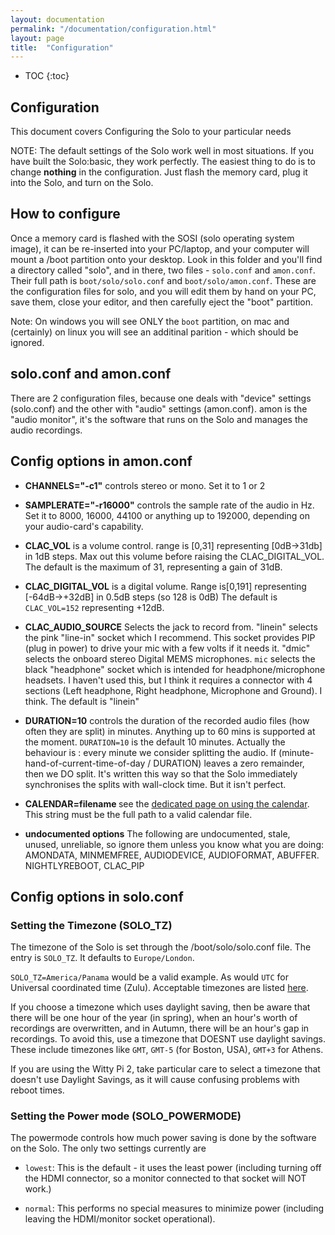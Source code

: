 ```yaml
---
layout: documentation
permalink: "/documentation/configuration.html"
layout: page
title:  "Configuration"
---
```

  
* TOC
{:toc}

## Configuration

This document covers Configuring the Solo to your particular needs

NOTE: The default settings of the Solo work well in most situations.
If you have built the Solo:basic, they work perfectly.  The easiest
thing to do is to change __nothing__ in the configuration.  Just flash
the memory card, plug it into the Solo, and turn on the Solo.

## How to configure

Once a memory card is flashed with the SOSI (solo operating system
image), it can be re-inserted into your PC/laptop, and your computer
will mount a /boot partition onto your desktop.  Look in this folder
and you'll find a directory called "solo", and in there, two files -
`solo.conf` and `amon.conf`.  Their full path is `boot/solo/solo.conf`
and `boot/solo/amon.conf`.  These are the configuration files for
solo, and you will edit them by hand on your PC, save them, close your
editor, and then carefully eject the "boot" partition.

Note: On windows you will see ONLY the `boot` partition, on mac and
(certainly) on linux you will see an additinal parition - which should
be ignored.

## solo.conf and amon.conf

There are 2 configuration files, because one deals with "device"
settings (solo.conf) and the other with "audio" settings (amon.conf).
amon is the "audio monitor", it's the software that runs on the Solo
and manages the audio recordings.

## Config options in amon.conf

* <b>CHANNELS="-c1"</b> controls stereo or mono.  Set it to 1 or 2

* <b>SAMPLERATE="-r16000"</b> controls the sample rate of the audio in
  Hz.  Set it to 8000, 16000, 44100 or anything up to 192000,
  depending on your audio-card's capability.

* <b>CLAC_VOL</b> is a volume control. range is [0,31] representing
  [0dB->31db] in 1dB steps.  Max out this volume before raising the
  CLAC_DIGITAL_VOL. The default is the maximum of 31, representing a
  gain of 31dB.

* <b>CLAC_DIGITAL_VOL</b> is a digital volume. Range is[0,191]
  representing [-64dB->+32dB] in 0.5dB steps (so 128 is 0dB) The
  default is `CLAC_VOL=152` representing +12dB.

* <b>CLAC_AUDIO_SOURCE</b> Selects the jack to record from.  "linein"
  selects the pink "line-in" socket which I recommend. This socket
  provides PIP (plug in power) to drive your mic with a few volts if
  it needs it. "dmic" selects the onboard stereo Digital MEMS
  microphones.  `mic` selects the black "headphone" socket which is
  intended for headphone/microphone headsets. I haven't used this, but
  I think it requires a connector with 4 sections (Left headphone,
  Right headphone, Microphone and Ground).  I think.  The default is
  "linein"

* <B>DURATION=10</b> controls the duration of the recorded audio files
  (how often they are split) in minutes.  Anything up to 60 mins is
  supported at the moment.  `DURATION=10` is the default 10 minutes.
  Actually the behaviour is : every minute we consider splitting the
  audio.  If (minute-hand-of-current-time-of-day / DURATION) leaves a
  zero remainder, then we DO split. It's written this way so that the
  Solo immediately synchronises the splits with wall-clock time.  But
  it isn't perfect.

* <b>CALENDAR=filename </b> see the [dedicated page on using the
    calendar](calendar.html). This string must be the full path to a
    valid calendar file.
  
* <b>undocumented options</b> The following are undocumented, stale, unused,
  unreliable, so ignore them unless you know what you are doing:
  AMONDATA, MINMEMFREE, AUDIODEVICE, AUDIOFORMAT,
  ABUFFER. NIGHTLYREBOOT, CLAC_PIP

## Config options in solo.conf

### Setting the Timezone (SOLO_TZ)

The timezone of the Solo is set through the /boot/solo/solo.conf file.
The entry is `SOLO_TZ`. It defaults to `Europe/London`.

`SOLO_TZ=America/Panama` would be a valid example.  As would `UTC` for
Universal coordinated time (Zulu). Acceptable timezones are listed
[here](/documentation/timezone-list.txt).  

If you choose a timezone which uses daylight saving, then be aware
that there will be one hour of the year (in spring), when an hour's
worth of recordings are overwritten, and in Autumn, there will be an
hour's gap in recordings.  To avoid this, use a timezone that DOESNT
use daylight savings.  These include timezones like `GMT`, `GMT-5`
(for Boston, USA),  `GMT+3` for Athens.  

If you are using the Witty Pi 2, take particular care to select a
timezone that doesn't use Daylight Savings, as it will cause confusing
problems with reboot times.

### Setting the Power mode (SOLO_POWERMODE)

The powermode controls how much power saving is done by the software
on the Solo.  The only two settings currently are

* `lowest`: This is the default - it uses the least power (including
  turning off the HDMI connector, so a monitor connected to that
  socket will NOT work.)

* `normal`: This performs no special measures to minimize power
  (including leaving the HDMI/monitor socket operational).
